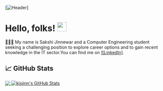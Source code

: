 [![Header](https://github.com/kisjinn/kisjinn/blob/main/images/Sakshi_Jinnewar.png "Header")]

# Hello, folks! <img src="https://github.com/kisjinn/kisjinn/blob/main/images/wave.gif" width="30px">

👩🏻‍💻 My name is Sakshi Jinnewar and a Computer Engineering student seeking a challenging position to explore career options and to gain recent knowledge in the IT sector.You can find me on [![LinkedIn]](https://www.linkedin.com/in/sakshi-jinnewar-322020/).

## &#x1f4c8; GitHub Stats

<a href="https://github.com/kisjinn/kisjinn">
  <img align="center" src="https://github-readme-stats.vercel.app/api/top-langs/?username=kisjinn&hide=java,html&title_color=ffffff&text_color=c9cacc&icon_color=2bbc8a&bg_color=1d1f21" />
</a>
<a href="https://github.com/kisjinn/kisjinn">
  <img align="center" src="https://github-readme-stats.vercel.app/api?username=kisjinn&show_icons=true&line_height=27&count_private=true&title_color=ffffff&text_color=c9cacc&icon_color=2bbc8a&bg_color=1d1f21" alt="kisjinn's GitHub Stats" />
</a>   

<!-- links to social media icons -->

<!-- icons without padding -->

[1.1]: http://i.imgur.com/9I6NRUm.png (github icon without padding)


<!-- links to your social media accounts -->

[1]: https://github.com/kisjinn/



<!-- Resources -->
<!-- Shields: https://shields.io/ -->
<!-- Icons: https://simpleicons.org/ -->
<!-- GitHub Stats: https://github.com/anuraghazra/github-readme-stats -->
<!-- Emojis: https://emojipedia.org/emoji/ -->
<!-- HTML Emojis: https://www.fileformat.info/index.htm -->



